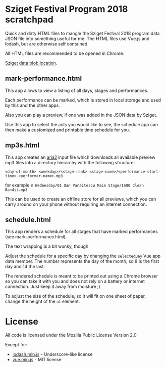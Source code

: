 # Sziget Festival Program 2018 scratchpad

Quick and dirty HTML files to mangle the Sziget Festival 2018 program data JSON file into something useful for me.
The HTML files use Vue.js and lodash, but are otherwise self contained.

All HTML files are recommended to be opened in Chrome.

[Sziget data blob location](https://widget.szigetfestival.com/data/sziget-festival-2018-en.json).

## mark-performance.html

This app allows to view a listing of all days, stages and performances.

Each performance can be marked, which is stored in local storage and used by this and the other apps.

Also you can play a preview, if one was added in the JSON data by Sziget.

Use this app to select the acts you would like to see, the schedule app can then make a customized and printable time schedule for you.

## mp3s.html

This app creates an [aria2](https://aria2.github.io/) input file which downloads all available preview mp3 files into a directory hierarchy with the following structure:

```
<day-of-month> <weekday>/<stage-rank> <stage-name>/<performance-start-time> <performer-name>.mp3
```

for example `8 Wednesday/01 Dan Panaitescu Main Stage/1600 Clean Bandit.mp3`

This can be used to create an offline store for all previews, which you can carry around on your phone without requiring an internet connection.

## schedule.html

This app renders a schedule for all stages that have marked performances (see mark-performance.html).

The text wrapping is a bit wonky, though.

Adjust the schedule for a specific day by changing the `selectedDay` Vue app data member. The number represents the day of the month, so 8 is the first day and 14 the last.

The rendered schedule is meant to be printed out using a Chrome browser so you can take it with you and does not rely on a battery or internet connection. Just keep it away from moisture ;)

To adjust the size of the schedule, so it will fit on one sheet of paper, change the height of the `ul` element.

# License

All code is licensed under the Mozilla Public License Version 2.0

Except for:

- [lodash.min.js](https://lodash.com/license) - Underscore-like license
- [vue.min.js](https://github.com/vuejs/vue/blob/master/LICENSE) - MIT license

